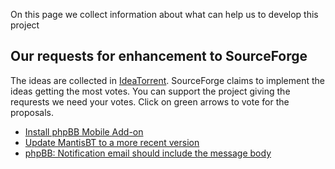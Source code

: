 <!-- toc -->

On this page we collect information about what can help us to develop this project
## Our requests for enhancement to SourceForge
The ideas are collected in [IdeaTorrent](https://sourceforge.net/apps/ideatorrent/sourceforge/). SourceForge claims to implement the ideas getting the most votes. You can support the project giving the requrests we need your votes. Click on green arrows to vote for the proposals.

* [Install phpBB Mobile Add-on](https://sourceforge.net/apps/ideatorrent/sourceforge/ideatorrent/idea/988/)
* [Update MantisBT to a more recent version](https://sourceforge.net/apps/ideatorrent/sourceforge/ideatorrent/idea/980/)
* [phpBB: Notification email should include the message body ](https://sourceforge.net/apps/ideatorrent/sourceforge/ideatorrent/idea/989/)

<!-- ({Category:Developer}) -->

